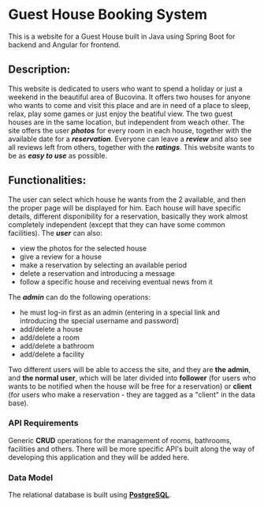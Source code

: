 # Guest House Booking System
This is a website for a Guest House built in Java using Spring Boot for backend and Angular for frontend.
## Description:
This website is dedicated to users who want to spend a holiday or just a weekend in the beautiful area of Bucovina. It offers two houses for anyone who wants to come and visit this place and are in need of a place to sleep, relax, play some games or just enjoy the beatiful view. The two guest houses are in the same location, but independent from weach other.
The site offers the user ***photos*** for every room in each house, together with the available date for a ***reservation***. Everyone can leave a ***review*** and also see all reviews left from others, together with the ***ratings***.
This website wants to be as ***easy to use*** as possible.

## Functionalities:
The user can select which house he wants from the 2 available, and then the proper page will be displayed for him. Each house will have specific details, different disponibility for a reservation, basically they work almost completely independent (except that they can have some common facilities).
The ***user*** can also:
- view the photos for the selected house
- give a review for a house
- make a reservation by selecting an available period
- delete a reservation and introducing a message
- follow a specific house and receiving eventual news from it    
    
The ***admin*** can do the following operations:
- he must log-in first as an admin (entering in a special link and introducing the special username and password)
- add/delete a house
- add/delete a room
- add/delete a bathroom
- add/delete a facility

Two different users will be able to access the site, and they are **the admin**, and **the normal user**, which will be later divided into **follower** (for users who wants to be notified when the house will be free for a reservation) or **client** (for users who make a reservation - they are tagged as a "client" in the data base).

### API Requirements
Generic **CRUD** operations for the management of rooms, bathrooms, facilities and others.
There will be more specific API's built along the way of developing this application and they will be added here.

### Data Model
The relational database is built using **[PostgreSQL]**.



[PostgreSQL]: <http://postgresql.org>